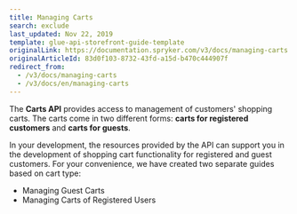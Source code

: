 ```yaml
---
title: Managing Carts
search: exclude
last_updated: Nov 22, 2019
template: glue-api-storefront-guide-template
originalLink: https://documentation.spryker.com/v3/docs/managing-carts
originalArticleId: 83d0f103-8732-43fd-a15d-b470c444907f
redirect_from:
  - /v3/docs/managing-carts
  - /v3/docs/en/managing-carts
---
```


The **Carts API** provides access to management of customers' shopping carts. The carts come in two different forms: **carts for registered customers** and **carts for guests**.

In your development, the resources provided by the API can support you in the development of shopping cart functionality for registered and guest customers.
For your convenience, we have created two separate guides based on cart type:

* Managing Guest Carts
* Managing Carts of Registered Users
